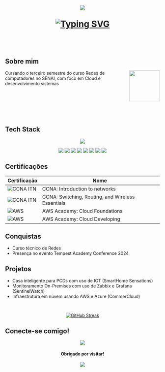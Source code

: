<h1 align="center">
<img src="https://capsule-render.vercel.app/api?type=waving&height=300&color=2e3440&text=João%20Paulo%20💻&fontColor=fad999&stroke=9c6170&strokeWidth=1">

<a href="https://git.io/typing-svg"><img src="https://readme-typing-svg.demolab.com?font=inter&duration=3000&pause=1500&color=7FC7D9&center=true&vCenter=true&width=435&lines=Network+Monitoring+%7C+Cloud" alt="Typing SVG" /></a>

<br>

## Sobre mim

<img align="right" height="100" src="https://projectpokemon.org/images/normal-sprite/giratina.gif">

Cursando o terceiro semestre do curso Redes de computadores no SENAI, com foco em Cloud e desenvolvimento sistemas


<br><br><br><br><br>


## Tech Stack

<p align="center">
<img src="https://skillicons.dev/icons?i=aws,azure,debian,linux,windows,discord,gmail,instagram,linkedin,notion,ubuntu,vscode,cpp">
</p>
<p align="center">
  <img src="https://img.shields.io/badge/ChatGPT-74aa9c?logo=openai&logoColor=white">
   <img src="https://img.shields.io/badge/Opera%20GX-EE2950?logo=operagx&logoColor=fff">
   <img src="https://img.shields.io/badge/Google%20Chrome-4285F4?logo=GoogleChrome&logoColor=white">
   <img src="https://img.shields.io/badge/Google%20Drive-4285F4?logo=googledrive&logoColor=fff">
   <img src="https://img.shields.io/badge/MariaDB-003545?logo=mariadb&logoColor=white">
   <img src="https://img.shields.io/badge/GameMaker-000?logo=gamemaker&logoColor=fff">
   <img src="https://img.shields.io/badge/Epic%20Games-%23313131.svg?logo=epicgames&logoColor=white">
   <img src="https://img.shields.io/badge/Steam-%23000000.svg?logo=steam&logoColor=white">
   

## Certificações

| Certificação | Nome |
| --- | --- |
|![CCNA ITN](https://img.shields.io/badge/CISCO-black?style=flat&logo=cisco&logoColor=white&link=https%3A%2F%2Fwww.netacad.com%2F) | CCNA: Introduction to networks |
|![CCNA ITN](https://img.shields.io/badge/CISCO-black?style=flat&logo=cisco&logoColor=white&link=https%3A%2F%2Fwww.netacad.com%2F) | CCNA: Switching, Routing, and Wireless Essentials |
|![AWS](https://img.shields.io/badge/AWS-black?style=flat&logo=amazon&logoColor=white&link=https%3A%2F%2Faws.amazon.com%2F) | AWS Academy: Cloud Foundations |
|![AWS](https://img.shields.io/badge/AWS-black?style=flat&logo=amazon&logoColor=white&link=https%3A%2F%2Faws.amazon.com%2F) | AWS Academy: Cloud Developing |



## Conquistas

- Curso técnico de Redes
- Presença no evento Tempest Academy Conference 2024

## Projetos

- Casa inteligente para PCDs com uso de IOT (SmartHome Sensations)
- Monitoramento On-Premises com uso de Zabbix e Grafana (SentinelWatch)
- Infraestrutura em núvem usando AWS e Azure (CommerCloud)

<br>
<p align="center">
  <a href="https://git.io/streak-stats">
    <img src="https://github-readme-streak-stats.herokuapp.com?user=JoaoT-dev&theme=nordfox&hide_border=true&date_format=j%20M%5B%20Y%5D&mode=weekly" alt="GitHub Streak" />
  </a>
<p/>


## Conecte-se comigo!

<p align="center">
  <a href="https://www.linkedin.com/in/joaotombi/"><img src="https://custom-icon-badges.demolab.com/badge/LinkedIn-0A66C2?logo=linkedin-white&logoColor=fff"></a>
</p>



<h4 align="center">
  Obrigado por visitar!
  </h4>
  <div align="center">
    <img src="https://komarev.com/ghpvc/?username=JoaoT-dev">
  </div>

